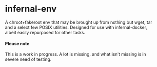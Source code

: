 # infernal-env

A chroot+fakeroot env that may be brought up from nothing but wget, tar and a select few POSIX utilities.
Designed for use with infernal-docker, albeit easily repurposed for other tasks.

#### Please note

This is a work in progress. A lot is missing, and what isn't missing is in severe need of testing.
